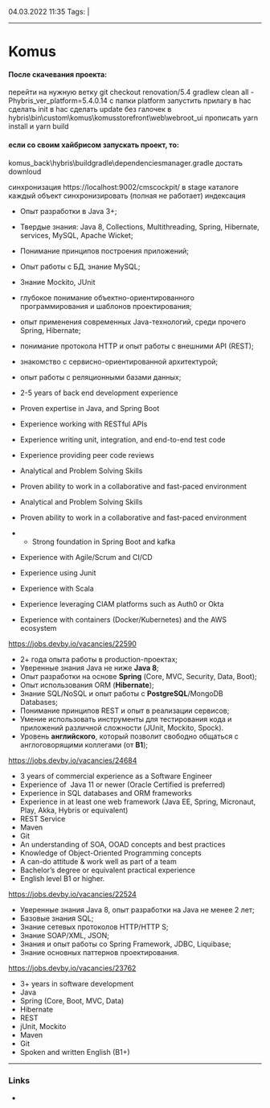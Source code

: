 04.03.2022  11:35
Tags:  |
____

# Komus

#### После скачевания проекта: 
перейти на нужную ветку git checkout renovation/5.4
gradlew clean all -Phybris_ver_platform=5.4.0.14
c папки platform запустить прилагу
в hac сделать init
в hac сделать update без галочек
в hybris\bin\custom\komus\komusstorefront\web\webroot\_ui прописать yarn install и yarn build


####  если со своим хайбрисом запускать проект, то:

komus_back\hybris\buildgradle\dependenciesmanager.gradle достать downloud 


синхронизация https://localhost:9002/cmscockpit/ в stage каталоге каждый объект синхронизировать (полная не работает)
индексация 




-   Опыт разработки в Java 3+;
-   Твердые знания: Java 8, Collections, Multithreading, Spring, Hibernate, services, MySQL, Apache Wicket;
-   Понимание принципов построения приложений;
-   Опыт работы с БД, знание MySQL;
-   Знание Mосkito, JUnit

-   глубокое понимание объектно-ориентированного программирования и шаблонов проектирования;
-   опыт применения современных Java-технологий, среди прочего Spring, Hibernate;
-   понимание протокола HTTP и опыт работы с внешними API (REST);
-   знакомство с сервисно-ориентированной архитектурой;
-   опыт работы с реляционными базами данных;


-   2-5 years of back end development experience
-   Proven expertise in Java, and Spring Boot
-   Experience working with RESTful APIs 
-   Experience writing unit, integration, and end-to-end test code
-   Experience providing peer code reviews
-   Analytical and Problem Solving Skills
-   Proven ability to work in a collaborative and fast-paced environment
-   Analytical and Problem Solving Skills
-   Proven ability to work in a collaborative and fast-paced environment
-   -   Strong foundation in Spring Boot and kafka
-   Experience with Agile/Scrum and CI/CD
-   Experience using Junit
-   Experience with Scala 
-   Experience leveraging CIAM platforms such as Auth0 or Okta
-   Experience with containers (Docker/Kubernetes) and the AWS ecosystem



https://jobs.devby.io/vacancies/22590
-   2+ года опыта работы в production-проектах;
-   Уверенные знания Java не ниже **Java 8**;
-   Опыт разработки на основе **Spring** (Сore, MVC, Security, Data, Boot); 
-   Опыт использования ORM (**Hibernate**);
-   Знание SQL/NoSQL и опыт работы с **PostgreSQL**/MongoDB Databases;
-   Понимание принципов REST и опыт в реализации сервисов;
-   Умение использовать инструменты для тестирования кода и приложений различной сложности (JUnit, Mockito, Spock).
-   Уровень **английского**, который позволит свободно общаться с англоговорящими коллегами (от **B1**);


https://jobs.devby.io/vacancies/24684
-   3 years of commercial experience as a Software Engineer
-   Experience of  Java 11 or newer (Oracle Certified is preferred)
-   Experience in SQL databases and ORM frameworks
-   Experience in at least one web framework (Java EE, Spring, Micronaut, Play, Akka, Hybris or equivalent)
-   REST Service
-   Maven
-   Git
-   An understanding of SOA, OOAD concepts and best practices
-   Knowledge of Object-Oriented Programming concepts
-   A can-do attitude & work well as part of a team
-   Bachelor’s degree or equivalent practical experience
-   English level B1 or higher.

https://jobs.devby.io/vacancies/22524
-   Уверенные знания Java 8, опыт разработки на Java не менее 2 лет;
-   Базовые знания SQL;
-   Знание сетевых протоколов HTTP/HTTP S;
-   Знание SOAP/XML, JSON;
-   Знания и опыт работы со Spring Framework, JDBC, Liquibase;
-   Знание основных паттернов проектирования.


https://jobs.devby.io/vacancies/23762
-   3+ years in software development
-   Java
-   Spring (Core, Boot, MVC, Data)
-   Hibernate
-   REST
-   jUnit, Mockito
-   Maven
-   Git
-   Spoken and written English (B1+)



____ 
### Links
-